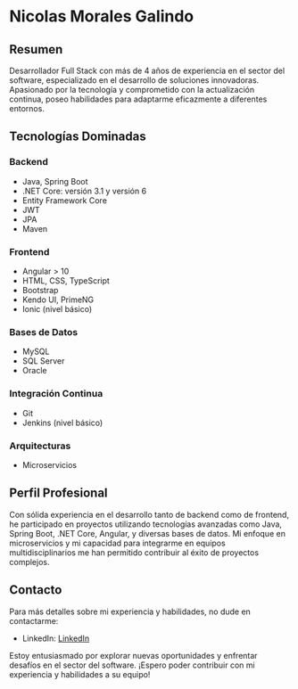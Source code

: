 # Nicolas Morales Galindo

## Resumen

Desarrollador Full Stack con más de 4 años de experiencia en el sector del software, especializado en el desarrollo de soluciones innovadoras. Apasionado por la tecnología y comprometido con la actualización continua, poseo habilidades para adaptarme eficazmente a diferentes entornos.

## Tecnologías Dominadas

### Backend

- Java, Spring Boot
- .NET Core: versión 3.1 y versión 6
- Entity Framework Core
- JWT
- JPA
- Maven

### Frontend

- Angular > 10
- HTML, CSS, TypeScript
- Bootstrap
- Kendo UI, PrimeNG
- Ionic (nivel básico)

### Bases de Datos

- MySQL
- SQL Server
- Oracle

### Integración Continua

- Git
- Jenkins (nivel básico)

### Arquitecturas

- Microservicios

## Perfil Profesional

Con sólida experiencia en el desarrollo tanto de backend como de frontend, he participado en proyectos utilizando tecnologías avanzadas como Java, Spring Boot, .NET Core, Angular, y diversas bases de datos. Mi enfoque en microservicios y mi capacidad para integrarme en equipos multidisciplinarios me han permitido contribuir al éxito de proyectos complejos.

## Contacto

Para más detalles sobre mi experiencia y habilidades, no dude en contactarme:

- LinkedIn: [LinkedIn](www.linkedin.com/in/nicolas-morales-galindo-4b5bbb175)

Estoy entusiasmado por explorar nuevas oportunidades y enfrentar desafíos en el sector del software. ¡Espero poder contribuir con mi experiencia y habilidades a su equipo!

